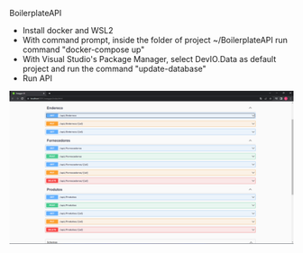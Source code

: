  BoilerplateAPI
 
 - Install docker and WSL2
 - With command prompt, inside the folder of project ~/BoilerplateAPI run command "docker-compose up"
 - With Visual Studio's Package Manager, select DevIO.Data as default project and run the command
"update-database"
 - Run API

![alt text](https://github.com/lucaslimadevs/BoilerplateAPI/blob/main/boilerplateApi.png?raw=true)
